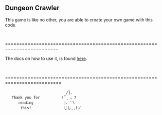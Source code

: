 ## Dungeon Crawler

This game is like no other, you are able to create your own game with this code. 

<br>

=========================================================================


The docs on how to use it, is found [here]().

<br>

==========================================================================


````
                            ╱|、
   Thank you for          (˚ˎ 。7  
      reading              |、˜〵          
       this!               じしˍ,)ノ
````
